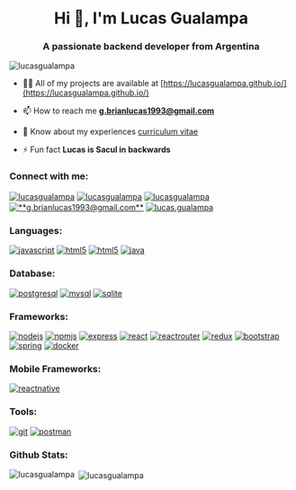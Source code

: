 <h1 align="center">Hi 👋, I'm Lucas Gualampa</h1>
<h3 align="center">A passionate backend developer from Argentina</h3>

<p align="left"> <img src="https://komarev.com/ghpvc/?username=lucasgualampa&label=Profile%20views&color=0e75b6&style=flat" alt="lucasgualampa" /> </p>

- 👨‍💻 All of my projects are available at [https://lucasgualampa.github.io/](https://lucasgualampa.github.io/)

- 📫 How to reach me **g.brianlucas1993@gmail.com**

- 📄 Know about my experiences [curriculum vitae](https://media-exp1.licdn.com/dms/document/C4E2DAQE5BDzbUNoAHw/profile-treasury-document-pdf-analyzed/0/1619566847226?e=1619654400&v=beta&t=IVdngs7okQjeW0RWpi2Oeq-nCZqBy7bPWIQBVdd3nW4)

- ⚡ Fun fact **Lucas is Sacul in backwards**

<h3 align="left">Connect with me:</h3>
<p align="left">
<a href="https://github.com/lucasgualampa" target="blank"><img align="center" src="https://img.shields.io/badge/GitHub-100000?style=for-the-badge&logo=github&logoColor=white" alt="lucasgualampa"/></a>
<a href="https://gitlab.com/lucasgualampa" target="blank"><img align="center" src="https://img.shields.io/badge/GitLab-330F63?style=for-the-badge&logo=gitlab&logoColor=white" alt="lucasgualampa"/></a>
<a href="https://linkedin.com/in/lucasgualampa" target="blank"><img align="center" src="https://img.shields.io/badge/LinkedIn-0077B5?style=for-the-badge&logo=linkedin&logoColor=white" alt="lucasgualampa"/></a>
<a href="mailto:g.brianlucas1993@gmail.com" target="blank"><img align="center" src="https://img.shields.io/badge/Gmail-D14836?style=for-the-badge&logo=gmail&logoColor=white" alt="**g.brianlucas1993@gmail.com**"/></a>
<a href="https://instagram.com/lucas.gualampa" target="blank"><img align="center" src="https://img.shields.io/badge/Instagram-E4405F?style=for-the-badge&logo=instagram&logoColor=white" alt="lucas.gualampa"/></a>
</p>

<h3 align="left">Languages:</h3>
<p align="left">
  <a href="https://developer.mozilla.org/en-US/docs/Web/JavaScript" target="_blank"><img src="https://img.shields.io/badge/JavaScript-F7DF1E?style=for-the-badge&logo=javascript&logoColor=black" alt="javascript"/></a>
  <a href="https://developer.mozilla.org/es/docs/Web/Guide/HTML/HTML5" target="_blank"><img src="https://img.shields.io/badge/HTML5-E34F26?style=for-the-badge&logo=html5&logoColor=white" alt="html5"/></a>
  <a href="https://developer.mozilla.org/es/docs/Web/CSS" target="_blank"><img src="https://img.shields.io/badge/CSS3-1572B6?style=for-the-badge&logo=css3&logoColor=white" alt="html5"/></a>
  <a href="https://www.java.com" target="_blank"><img src="https://img.shields.io/badge/Java-ED8B00?style=for-the-badge&logo=java&logoColor=white" alt="java"/></a>
  
</p>
<h3 align="left">Database:</h3>
<p align="left">
  <a href="https://www.postgresql.org" target="_blank"> <img src="https://img.shields.io/badge/PostgreSQL-316192?style=for-the-badge&logo=postgresql&logoColor=white" alt="postgresql"/></a>
  <a href="https://www.mysql.com/" target="_blank"><img src="https://img.shields.io/badge/MySQL-00000F?style=for-the-badge&logo=mysql&logoColor=white" alt="mysql"/></a>
  <a href="https://www.sqlite.org/index.html" target="_blank"><img src="https://img.shields.io/badge/SQLite-07405E?style=for-the-badge&logo=sqlite&logoColor=white" alt="sqlite"/></a>
</p>
<h3 align="left">Frameworks:</h3>
<p align="left">
  <a href="https://nodejs.org" target="_blank"><img src="https://img.shields.io/badge/Node.js-43853D?style=for-the-badge&logo=node.js&logoColor=white" alt="nodejs"/></a>
  <a href="https://www.npmjs.com/" target="_blank"><img src="https://img.shields.io/badge/npm-CB3837?style=for-the-badge&logo=npm&logoColor=white" alt="npmjs"/></a>
  <a href="https://expressjs.com" target="_blank"><img src="https://img.shields.io/badge/Express.js-404D59?style=for-the-badge&logo=express&logoColor=white" alt="express"/></a>
  <a href="https://reactjs.org/" target="_blank"><img src="https://img.shields.io/badge/React-20232A?style=for-the-badge&logo=react&logoColor=61DAFB" alt="react"/></a>
  <a href="https://reactrouter.com/" target="_blank"><img src="https://img.shields.io/badge/React_Router-CA4245?style=for-the-badge&logo=react-router&logoColor=white" alt="reactrouter"/></a>
  <a href="https://redux.js.org" target="_blank"><img src="https://img.shields.io/badge/Redux-593D88?style=for-the-badge&logo=redux&logoColor=white" alt="redux"/></a>
  <a href="https://getbootstrap.com" target="_blank"><img src="https://img.shields.io/badge/Bootstrap-563D7C?style=for-the-badge&logo=bootstrap&logoColor=white" alt="bootstrap"/></a>
  <a href="https://spring.io/" target="_blank"><img src="https://img.shields.io/badge/Spring-6DB33F?style=for-the-badge&logo=spring&logoColor=white" alt="spring"/></a>
  <a href="https://www.docker.com/" target="_blank"><img src="https://img.shields.io/badge/Docker-2CA5E0?style=for-the-badge&logo=docker&logoColor=white" alt="docker"/></a>
</p>
<h3 align="left">Mobile Frameworks:</h3>
<p align="left">
  <a href="https://reactnative.dev/" target="_blank"><img src="https://img.shields.io/badge/React_Native-20232A?style=for-the-badge&logo=react&logoColor=61DAFB" alt="reactnative"/></a>
</p>
<h3 align="left">Tools:</h3>
<p align="left">
  <a href="https://git-scm.com/" target="_blank"><img src="https://img.shields.io/badge/Git-F05032?style=for-the-badge&logo=git&logoColor=white" alt="git"/></a>
  <a href="https://postman.com" target="_blank"><img src="https://img.shields.io/badge/Postman-FF6C37?style=for-the-badge&logo=Postman&logoColor=white" alt="postman"/></a>
</p>
<h3 align="left">Github Stats:</h3>
<p><img align="left" src="https://github-readme-stats.vercel.app/api/top-langs?username=lucasgualampa&show_icons=true&theme=tokyonight&locale=en&layout=compact" alt="lucasgualampa" /></p>

<p>&nbsp;<img align="center" src="https://github-readme-stats.vercel.app/api?username=lucasgualampa&show_icons=true&theme=tokyonight&locale=en" alt="lucasgualampa" /></p>
